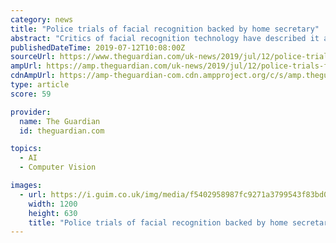 ```yaml
---
category: news
title: "Police trials of facial recognition backed by home secretary"
abstract: "Critics of facial recognition technology have described it as a ‘dangerously intrusive and discriminatory’. Photograph: David McNew/AFP/Getty The home secretary, Sajid Javid, has thrown his support behind police trials of controversial facial ..."
publishedDateTime: 2019-07-12T10:08:00Z
sourceUrl: https://www.theguardian.com/uk-news/2019/jul/12/police-trials-facial-recognition-home-secretary-sajid-javid-technology-human-rights
ampUrl: https://amp.theguardian.com/uk-news/2019/jul/12/police-trials-facial-recognition-home-secretary-sajid-javid-technology-human-rights
cdnAmpUrl: https://amp-theguardian-com.cdn.ampproject.org/c/s/amp.theguardian.com/uk-news/2019/jul/12/police-trials-facial-recognition-home-secretary-sajid-javid-technology-human-rights
type: article
score: 59

provider:
  name: The Guardian
  id: theguardian.com

topics:
  - AI
  - Computer Vision

images:
  - url: https://i.guim.co.uk/img/media/f5402958987fc9271a3799543f83bd0422c2026a/0_0_3500_2100/master/3500.jpg?width=1200&height=630&quality=85&auto=format&fit=crop&overlay-align=bottom%2Cleft&overlay-width=100p&overlay-base64=L2ltZy9zdGF0aWMvb3ZlcmxheXMvdGctZGVmYXVsdC5wbmc&enable=upscale&s=39d024a20fc58e09ac356780d880e4da
    width: 1200
    height: 630
    title: "Police trials of facial recognition backed by home secretary"
---
```

